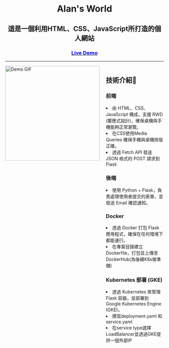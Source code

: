 <div align="center">

# Alan's World

##  這是一個利用HTML、CSS、JavaScript所打造的個人網站

### <a href="https://flask-app-910273823562.asia-east1.run.app/"><strong><p style="color:blue">Live Demo</p></strong></a> 
 
</div>

<hr>

<div style="display: flex; align-items: flex-start;">
  <img src="gif/website_phoneview.gif" width="300" alt="Demo GIF" style="margin-right: 20px;">
  <div>
    <h2>技術介紹📌</h2>
        <h3>前端</h3>
            <li>由 HTML、CSS、JavaScript 構成，支援 RWD (響應式設計)，確保桌機與手機能夠正常瀏覽。</li>
            <li>在CSS使用Media Queries 確保手機與桌機排版正確。</li>
            <li>透過 Fetch API 發送 JSON 格式的 POST 請求到 Flask</li>
        <h3>後端</h3>
            <li>使用 Python + Flask，負責處理使用者提交的表單，並發送 Email 確認通知。</li>
        <h3>Docker</h3>
            <li>透過 Docker 打包 Flask 應用程式，確保在任何環境下都能運行。</li>
            <li>在專案目錄建立Dockerfile，打包並上傳至DockerHub(為後續K8s做準備)</li>
        <h3>Kubernetes 部署 (GKE)</h3>
            <li>透過 Kubernetes 來管理 Flask 容器，並部署到 Google Kubernetes Engine (GKE)。</li>
            <li>撰寫deployment.yaml 和 service.yaml</li>
            <li>在service type選擇LoadBalancer並透過GKE提供一個外部IP</li>
  </div>
</div>

